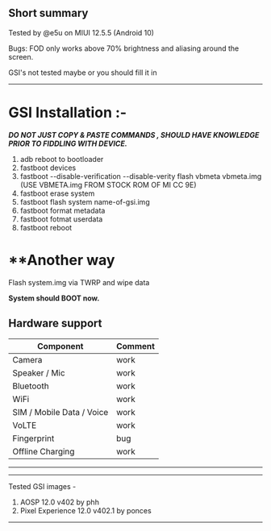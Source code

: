 ## Short summary
Tested by @e5u on MIUI 12.5.5 (Android 10)

Bugs: FOD only works above 70% brightness and aliasing around the screen.

GSI's not tested maybe or you should fill it in
***
# **GSI Installation :-**

_**DO NOT JUST COPY & PASTE COMMANDS , SHOULD HAVE KNOWLEDGE PRIOR TO FIDDLING WITH DEVICE.**_

1. adb reboot to bootloader
2. fastboot devices
4. fastboot --disable-verification --disable-verity flash vbmeta vbmeta.img (USE VBMETA.img FROM STOCK ROM OF MI CC 9E)
5. fastboot erase system
6. fastboot flash system name-of-gsi.img
7. fastboot format metadata
8. fastboot fotmat userdata
9. fastboot reboot

# **Another way
Flash system.img via TWRP and wipe data

**System should BOOT now.**

## Hardware support

| Component                 |      Comment                                              |
|---------------------------|-----------------------------------------------------------|
| Camera                    | work                                                    |
| Speaker / Mic             | work                                                    |
| Bluetooth                 | work                                                    |
| WiFi                      | work                                                    |
| SIM / Mobile Data / Voice | work                                                    |
| VoLTE                     | work                                                    |
| Fingerprint               | bug                                                    |                     
| Offline Charging          | work                                                    |                                  
---

***
Tested GSI images -
1. AOSP 12.0 v402 by phh
2. Pixel Experience 12.0 v402.1 by ponces
***
